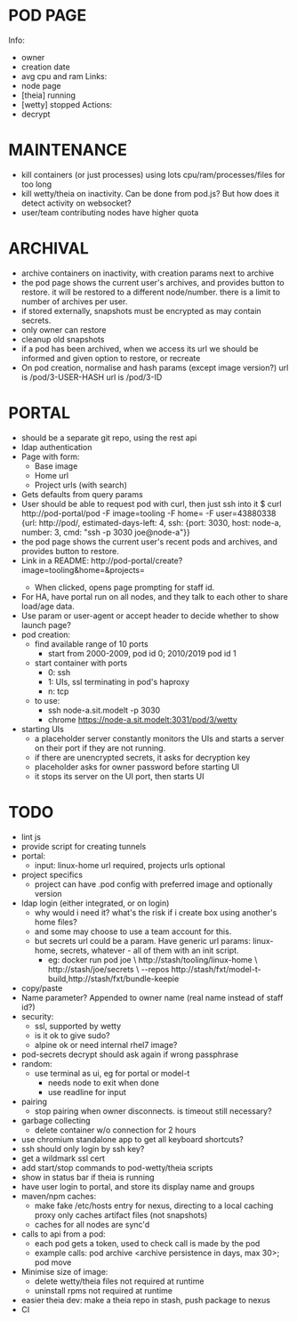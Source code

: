 POD PAGE
========
Info:
- owner
- creation date
- avg cpu and ram
Links:
- node page
- [theia] running
- [wetty] stopped
Actions:
- decrypt

MAINTENANCE
===========
- kill containers (or just processes) using lots cpu/ram/processes/files for too long
- kill wetty/theia on inactivity. Can be done from pod.js? But how does it detect
  activity on websocket?
- user/team contributing nodes have higher quota

ARCHIVAL
========
- archive containers on inactivity, with creation params next to archive
- the pod page shows the current user's archives, and provides button to restore.
  it will be restored to a different node/number.
  there is a limit to number of archives per user.
- if stored externally, snapshots must be encrypted as may contain secrets.
- only owner can restore
- cleanup old snapshots
- if a pod has been archived, when we access its url we should be informed
  and given option to restore, or recreate
- On pod creation, normalise and hash params (except image version?)
  url is /pod/3-USER-HASH
  url is /pod/3-ID

PORTAL
======
- should be a separate git repo, using the rest api
- ldap authentication
- Page with form:
  - Base image
  - Home url
  - Project urls (with search)
- Gets defaults from query params
- User should be able to request pod with curl, then just ssh into it
  $ curl http://pod-portal/pod -F image=tooling -F home=<home url> -F user=43880338
  {url: http://pod/<pod id>,
   estimated-days-left: 4,
   ssh: {port: 3030, host: node-a, number: 3, cmd: "ssh -p 3030 joe@node-a"}}
- the pod page shows the current user's recent pods and archives, and provides button
  to restore.
- Link in a README:
  http://pod-portal/create?image=tooling&home=<home url>&projects=<project url>
  - When clicked, opens page prompting for staff id.
- For HA, have portal run on all nodes, and they talk to each other to share
  load/age data.
- Use param or user-agent or accept header to decide whether to show launch page?
- pod creation:
  - find available range of 10 ports
    - start from 2000-2009, pod id 0; 2010/2019 pod id 1
  - start container with ports
    - 0: ssh
    - 1: UIs, ssl terminating in pod's haproxy
    - n: tcp
  - to use:
    - ssh node-a.sit.modelt -p 3030
    - chrome https://node-a.sit.modelt:3031/pod/3/wetty
- starting UIs
  - a placeholder server constantly monitors the UIs and starts a server on their
    port if they are not running.
  - if there are unencrypted secrets, it asks for decryption key
  - placeholder asks for owner password before starting UI
  - it stops its server on the UI port, then starts UI

TODO
====
- lint js
- provide script for creating tunnels
- portal:
  - input: linux-home url required, projects urls optional
- project specifics
  - project can have .pod config with preferred image and optionally version
- ldap login (either integrated, or on login)
  - why would i need it? what's the risk if i create box using another's home files?
  - and some may choose to use a team account for this.
  - but secrets url could be a param. Have generic url params: linux-home, secrets,
    whatever - all of them with an init script.
    - eg: docker run pod joe \\
          http://stash/tooling/linux-home \\
          http://stash/joe/secrets \\
          --repos http://stash/fxt/model-t-build,http://stash/fxt/bundle-keepie
- copy/paste
- Name parameter? Appended to owner name (real name instead of staff id?)
- security:
  - ssl, supported by wetty
  - is it ok to give sudo?
  - alpine ok or need internal rhel7 image?
- pod-secrets decrypt should ask again if wrong passphrase
- random:
  - use terminal as ui, eg for portal or model-t
    - needs node to exit when done
    - use readline for input
- pairing
  - stop pairing when owner disconnects. is timeout still necessary?
- garbage collecting
  - delete container w/o connection for 2 hours
- use chromium standalone app to get all keyboard shortcuts?
- ssh should only login by ssh key?
- get a wildmark ssl cert
- add start/stop commands to pod-wetty/theia scripts
- show in status bar if theia is running
- have user login to portal, and store its display name and groups
- maven/npm caches:
  - make fake /etc/hosts entry for nexus, directing to a local caching proxy
    only caches artifact files (not snapshots)
  - caches for all nodes are sync'd
- calls to api from a pod:
  - each pod gets a token, used to check call is made by the pod
  - example calls: pod archive <archive persistence in days, max 30>; pod move <node>
- Minimise size of image:
  - delete wetty/theia files not required at runtime
  - uninstall rpms not required at runtime
- easier theia dev: make a theia repo in stash, push package to nexus
- CI
